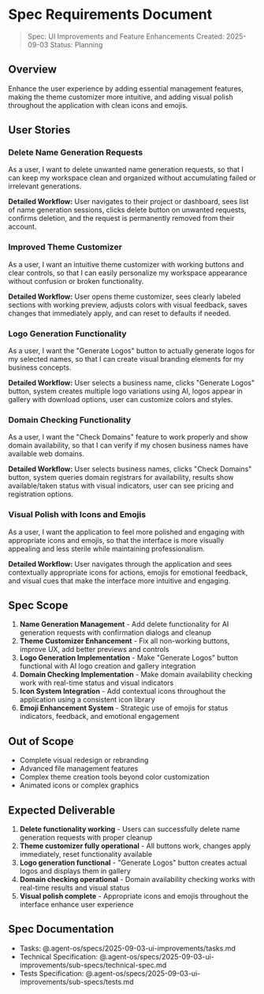# Spec Requirements Document

> Spec: UI Improvements and Feature Enhancements
> Created: 2025-09-03
> Status: Planning

## Overview

Enhance the user experience by adding essential management features, making the theme customizer more intuitive, and adding visual polish throughout the application with clean icons and emojis.

## User Stories

### Delete Name Generation Requests

As a user, I want to delete unwanted name generation requests, so that I can keep my workspace clean and organized without accumulating failed or irrelevant generations.

**Detailed Workflow:** User navigates to their project or dashboard, sees list of name generation sessions, clicks delete button on unwanted requests, confirms deletion, and the request is permanently removed from their account.

### Improved Theme Customizer

As a user, I want an intuitive theme customizer with working buttons and clear controls, so that I can easily personalize my workspace appearance without confusion or broken functionality.

**Detailed Workflow:** User opens theme customizer, sees clearly labeled sections with working preview, adjusts colors with visual feedback, saves changes that immediately apply, and can reset to defaults if needed.

### Logo Generation Functionality

As a user, I want the "Generate Logos" button to actually generate logos for my selected names, so that I can create visual branding elements for my business concepts.

**Detailed Workflow:** User selects a business name, clicks "Generate Logos" button, system creates multiple logo variations using AI, logos appear in gallery with download options, user can customize colors and styles.

### Domain Checking Functionality

As a user, I want the "Check Domains" feature to work properly and show domain availability, so that I can verify if my chosen business names have available web domains.

**Detailed Workflow:** User selects business names, clicks "Check Domains" button, system queries domain registrars for availability, results show available/taken status with visual indicators, user can see pricing and registration options.

### Visual Polish with Icons and Emojis

As a user, I want the application to feel more polished and engaging with appropriate icons and emojis, so that the interface is more visually appealing and less sterile while maintaining professionalism.

**Detailed Workflow:** User navigates through the application and sees contextually appropriate icons for actions, emojis for emotional feedback, and visual cues that make the interface more intuitive and engaging.

## Spec Scope

1. **Name Generation Management** - Add delete functionality for AI generation requests with confirmation dialogs and cleanup
2. **Theme Customizer Enhancement** - Fix all non-working buttons, improve UX, add better previews and controls
3. **Logo Generation Implementation** - Make "Generate Logos" button functional with AI logo creation and gallery integration
4. **Domain Checking Implementation** - Make domain availability checking work with real-time status and visual indicators
5. **Icon System Integration** - Add contextual icons throughout the application using a consistent icon library
6. **Emoji Enhancement System** - Strategic use of emojis for status indicators, feedback, and emotional engagement

## Out of Scope

- Complete visual redesign or rebranding
- Advanced file management features
- Complex theme creation tools beyond color customization
- Animated icons or complex graphics

## Expected Deliverable

1. **Delete functionality working** - Users can successfully delete name generation requests with proper cleanup
2. **Theme customizer fully operational** - All buttons work, changes apply immediately, reset functionality available
3. **Logo generation functional** - "Generate Logos" button creates actual logos and displays them in gallery
4. **Domain checking operational** - Domain availability checking works with real-time results and visual status
5. **Visual polish complete** - Appropriate icons and emojis throughout the interface enhance user experience

## Spec Documentation

- Tasks: @.agent-os/specs/2025-09-03-ui-improvements/tasks.md
- Technical Specification: @.agent-os/specs/2025-09-03-ui-improvements/sub-specs/technical-spec.md
- Tests Specification: @.agent-os/specs/2025-09-03-ui-improvements/sub-specs/tests.md